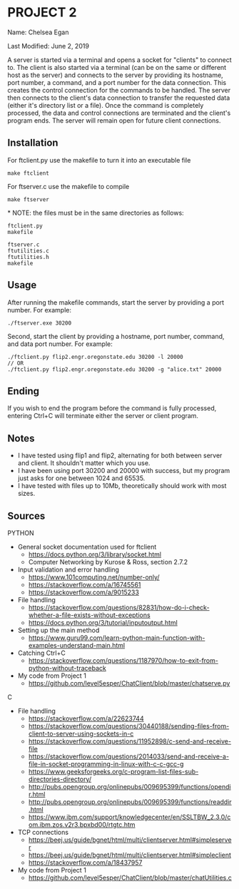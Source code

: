 # PROJECT 2
Name: Chelsea Egan

Last Modified: June 2, 2019

A server is started via a terminal and opens a socket for "clients" to connect to. The client is also started via a terminal (can be on the same or different host as the server) and connects to the server by providing its hostname, port number, a command, and a port number for the data connection. This creates the control connection for the commands to be handled. The server then connects to the client's data connection to transfer the requested data (either it's directory list or a file). Once the command is completely processed, the data and control connections are terminated and the client's program ends. The server will remain open for future client connections.


## Installation
For ftclient.py use the makefile to turn it into an executable file
```
make ftclient
```
For ftserver.c use the makefile to compile
```
make ftserver
```
\* NOTE: the files must be in the same directories as follows:
```
ftclient.py
makefile
```
```
ftserver.c
ftutilities.c
ftutilities.h
makefile
```

## Usage
After running the makefile commands, start the server by providing a port number. For example:
```
./ftserver.exe 30200
```
Second, start the client by providing a hostname, port number, command, and data port number. For example:
```
./ftclient.py flip2.engr.oregonstate.edu 30200 -l 20000
// OR
./ftclient.py flip2.engr.oregonstate.edu 30200 -g "alice.txt" 20000
```


## Ending
If you wish to end the program before the command is fully processed, entering Ctrl+C will terminate either the server or client program.


## Notes
- I have tested using flip1 and flip2, alternating for both between server and client. It shouldn't matter which you use.
- I have been using port 30200 and 20000 with success, but my program just asks for one between 1024 and 65535.
- I have tested with files up to 10Mb, theoretically should work with most sizes.


## Sources
PYTHON
- General socket documentation used for ftclient
	- https://docs.python.org/3/library/socket.html
	- Computer Networking by Kurose & Ross, section 2.7.2
- Input validation and error handling
	- https://www.101computing.net/number-only/
	- https://stackoverflow.com/a/16745561
	- https://stackoverflow.com/a/9015233
- File handling
	- https://stackoverflow.com/questions/82831/how-do-i-check-whether-a-file-exists-without-exceptions
	- https://docs.python.org/3/tutorial/inputoutput.html
- Setting up the main method
	- https://www.guru99.com/learn-python-main-function-with-examples-understand-main.html
- Catching Ctrl+C
	- https://stackoverflow.com/questions/1187970/how-to-exit-from-python-without-traceback
- My code from Project 1
	- https://github.com/level5esper/ChatClient/blob/master/chatserve.py

C
- File handling
	- https://stackoverflow.com/a/22623744
	- https://stackoverflow.com/questions/30440188/sending-files-from-client-to-server-using-sockets-in-c
	- https://stackoverflow.com/questions/11952898/c-send-and-receive-file
	- https://stackoverflow.com/questions/2014033/send-and-receive-a-file-in-socket-programming-in-linux-with-c-c-gcc-g
	- https://www.geeksforgeeks.org/c-program-list-files-sub-directories-directory/
	- http://pubs.opengroup.org/onlinepubs/009695399/functions/opendir.html
	- http://pubs.opengroup.org/onlinepubs/009695399/functions/readdir.html
	- https://www.ibm.com/support/knowledgecenter/en/SSLTBW_2.3.0/com.ibm.zos.v2r3.bpxbd00/rtgtc.htm
- TCP connections
	- https://beej.us/guide/bgnet/html/multi/clientserver.html#simpleserver	
	- https://beej.us/guide/bgnet/html/multi/clientserver.html#simpleclient
	- https://stackoverflow.com/a/18437957
- My code from Project 1
	- https://github.com/level5esper/ChatClient/blob/master/chatUtilities.c
